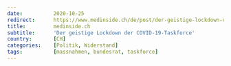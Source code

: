 ```yaml
---
date:          2020-10-25
redirect:      https://www.medinside.ch/de/post/der-geistige-lockdown-der-covid-19-taskforce
title:         medinside.ch
subtitle:      'Der geistige Lockdown der COVID-19-Taskforce'
country:       [CH]
categories:    [Politik, Widerstand]
tags:          [massnahmen, bundesrat, taskforce]
---
```

